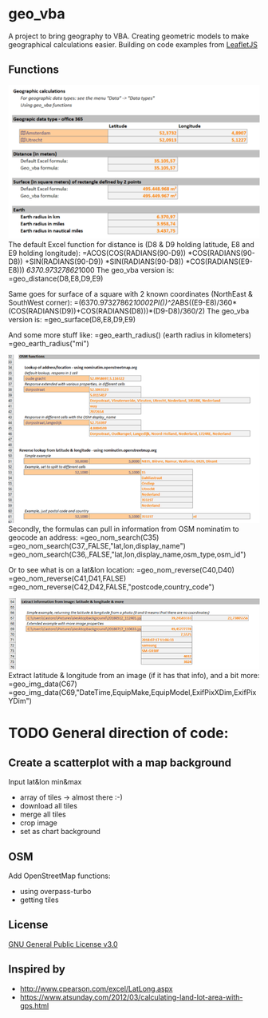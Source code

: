 # geo_vba

A project to bring geography to VBA. Creating geometric models to make geographical calculations easier.
Building on code examples from [LeafletJS](https://github.com/Leaflet/Leaflet)

## Functions

![Screen 1 - main geographical functions](https://github.com/krijnsent/geo_vba/blob/master/img/screen1.png?raw=true)
The default Excel function for distance is (D8 & D9 holding latitude, E8 and E9 holding longitude):
=ACOS(COS(RADIANS(90-D9)) *COS(RADIANS(90-D8)) +SIN(RADIANS(90-D9)) *SIN(RADIANS(90-D8)) *COS(RADIANS(E9-E8))) *6370.97327862*1000
The geo_vba version is:
=geo_distance(D8,E8,D9,E9)

Same goes for surface of a square with 2 known coordinates (NorthEast & SouthWest corner):
=(6370.97327862*1000*2*PI())^2*ABS((E9-E8)/360*(COS(RADIANS(D9))+COS(RADIANS(D8)))*(D9-D8)/360/2)
The geo_vba version is:
=geo_surface(D8,E8,D9,E9)

And some more stuff like:
=geo_earth_radius() (earth radius in kilometers)
=geo_earth_radius("mi")

![Screen 2 - OSM search & reverse search functions](https://github.com/krijnsent/geo_vba/blob/master/img/screen2.png?raw=true)
Secondly, the formulas can pull in information from OSM nominatim to geocode an address:
=geo_nom_search(C35)
=geo_nom_search(C37,,FALSE,"lat,lon,display_name")
=geo_nom_search(C36,,FALSE,"lat,lon,display_name,osm_type,osm_id")

Or to see what is on a lat&lon location:
=geo_nom_reverse(C40,D40)
=geo_nom_reverse(C41,D41,FALSE)
=geo_nom_reverse(C42,D42,FALSE,"postcode,country_code")

![Screen 3 - extract GPS data from images](https://github.com/krijnsent/geo_vba/blob/master/img/screen3.png?raw=true)
Extract latitude & longitude from an image (if it has that info), and a bit more:
=geo_img_data(C67)
=geo_img_data(C69,"DateTime,EquipMake,EquipModel,ExifPixXDim,ExifPixYDim")


# TODO General direction of code:

## Create a scatterplot with a map background
Input lat&lon min&max
- array of tiles -> almost there :-)
- download all tiles
- merge all tiles
- crop image
- set as chart background

## OSM
Add OpenStreetMap functions:
- using overpass-turbo
- getting tiles

## License
[GNU General Public License v3.0](https://choosealicense.com/licenses/gpl-3.0/)

## Inspired by
- http://www.cpearson.com/excel/LatLong.aspx
- https://www.atsunday.com/2012/03/calculating-land-lot-area-with-gps.html


